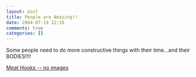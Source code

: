 ```yaml
---
layout: post
title: People are Amazing!!
date: 2004-07-19 12:10
comments: true
categories: []
---
```

Some people need to do more constructive things with their time...and their BODIES!!!!

<a href="http://story.news.yahoo.com/news?tmpl=story&cid=573&ncid=757&e=1&u=/nm/20040719/od_nm/odd_hooks_dc">Meat Hooks -- no images</a>
